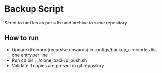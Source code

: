 # Backup Script 
Script to tar files as per a list and archive to same repository

## How  to run
- Update directory (recursive onwards) in configs/backup_directories.list one entry per line
- Run   cd bin ;  ./clone_backup_push.sh
- Validate if copies are present in git repository


